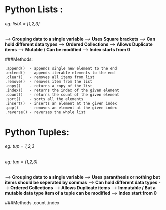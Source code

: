 # Python Lists : 

###### eg: listA = [1,2,3]


--> **Grouping data to a single variable**
--> **Uses Square brackets**
--> **Can hold different data types**
--> **Ordered Collections**
--> **Allows Duplicate items**
--> **Mutable / Can be modified**
--> **Index starts from 0**


###Methods:
	
	.append()  - appends single new element to the end
	.extend()  - appends iterable elements to the end
	.clear()   - removes all items from list
	.remove()  - removes item from the list
	.copy()	   - returns a copy of the list
	.index()   - returns the index of the given element
	.count()   - returns the count of the given element
	.sort()	   - sorts all the elements	
	.insert()  - inserts an element at the given index	
	.pop()	   - removes an element at the given index 
	.reverse() - reverses the whole list

# Python Tuples:

###### eg: tup = 1,2,3 
###### eg: tup = (1,2,3)


--> **Grouping data to a single variable**
--> **Uses paranthesis or nothing but items should be seperated by commas**
--> **Can hold different data types**
--> **Ordered Collections**
--> **Allows Duplicate items**
--> **Immutable / But a mutable data type item of a tuple can be modified**
--> **Index start from 0**


###Methods
	.count
	.index

